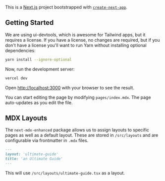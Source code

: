 This is a [Next.js](https://nextjs.org/) project bootstrapped with [`create-next-app`](https://github.com/zeit/next.js/tree/canary/packages/create-next-app).

## Getting Started

We are using ui-devtools, which is awesome for Tailwind apps, but it requires a license. If you have a license, no changes
are required, but if you don't have a license you'll want to run Yarn without installing optional dependencies:

```bash
yarn install --ignore-optional
```

Now, run the development server:

```bash
vercel dev
```

Open [http://localhost:3000](http://localhost:3000) with your browser to see the result.

You can start editing the page by modifying `pages/index.mdx`. The page auto-updates as you edit the file.

## MDX Layouts

The `next-mdx-enhanced` package allows us to assign layouts to specific pages as well as a default layout. These are stored in `/src/layouts` and are configurable via frontmatter in `.mdx` files.

```md
---
layout: 'ultimate-guide'
title: 'an Ultimate Guide'
---
```

This will use `/src/layouts/ultimate-guide.tsx` as a layout.
